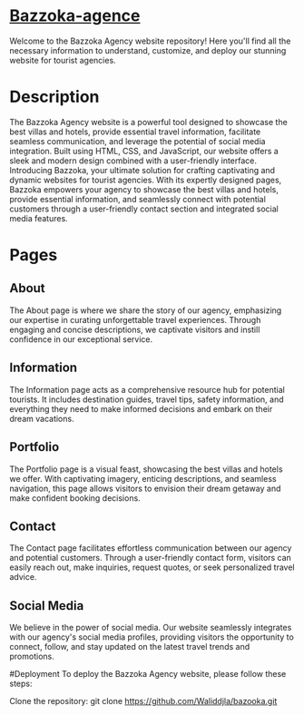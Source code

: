 # [Bazzoka-agence](https://bazzoka-agence.netlify.app/)

Welcome to the Bazzoka Agency website repository! Here you'll find all the necessary information to understand, customize, and deploy our stunning website for tourist agencies.


# Description
The Bazzoka Agency website is a powerful tool designed to showcase the best villas and hotels, provide essential travel information, facilitate seamless communication, and leverage the potential of social media integration. Built using HTML, CSS, and JavaScript, our website offers a sleek
and modern design combined with a user-friendly interface.
Introducing Bazzoka, your ultimate solution for crafting captivating and dynamic websites for tourist agencies. With its expertly designed pages, Bazzoka empowers your
agency to showcase the best villas and hotels, provide essential information, and seamlessly connect with potential customers through a user-friendly contact section and integrated 
social media features.

# Pages
## About
The About page is where we share the story of our agency, emphasizing our expertise in curating unforgettable travel experiences. Through engaging and concise descriptions, we captivate visitors and instill confidence in our exceptional service.

## Information
The Information page acts as a comprehensive resource hub for potential tourists. It includes destination guides, travel tips, safety information, and everything they need to make informed decisions and embark on their dream vacations.

## Portfolio
The Portfolio page is a visual feast, showcasing the best villas and hotels we offer. With captivating imagery, enticing descriptions, and seamless navigation, this page allows visitors to envision their dream getaway and make confident booking decisions.

## Contact
The Contact page facilitates effortless communication between our agency and potential customers. Through a user-friendly contact form, visitors can easily reach out, make inquiries, request quotes, or seek personalized travel advice.

## Social Media
We believe in the power of social media. Our website seamlessly integrates with our agency's social media profiles, providing visitors the opportunity to connect, follow, and stay updated on the latest travel trends and promotions.

#Deployment
To deploy the Bazzoka Agency website, please follow these steps:

Clone the repository: git clone https://github.com/Waliddjla/bazooka.git

